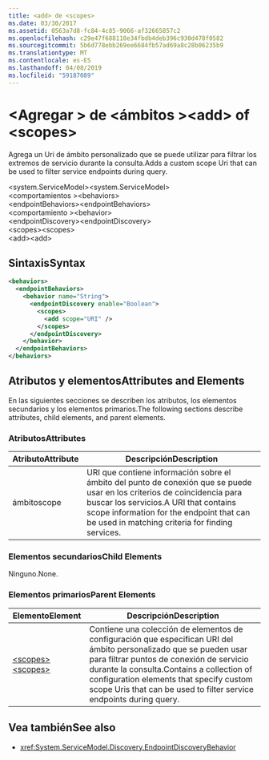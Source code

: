 ```yaml
---
title: <add> de <scopes>
ms.date: 03/30/2017
ms.assetid: 0563a7d8-fc84-4c85-9066-af32665857c2
ms.openlocfilehash: c29e47f688118e34fbdb4deb396c930d478f0582
ms.sourcegitcommit: 5b6d778ebb269ee6684fb57ad69a8c28b06235b9
ms.translationtype: MT
ms.contentlocale: es-ES
ms.lasthandoff: 04/08/2019
ms.locfileid: "59187089"
---
```

# <a name="add-of-scopes"></a><span data-ttu-id="105ca-102">\<Agregar > de \<ámbitos ></span><span class="sxs-lookup"><span data-stu-id="105ca-102">\<add> of \<scopes></span></span>
<span data-ttu-id="105ca-103">Agrega un Uri de ámbito personalizado que se puede utilizar para filtrar los extremos de servicio durante la consulta.</span><span class="sxs-lookup"><span data-stu-id="105ca-103">Adds a custom scope Uri that can be used to filter service endpoints during query.</span></span>  
  
<span data-ttu-id="105ca-104">\<system.ServiceModel></span><span class="sxs-lookup"><span data-stu-id="105ca-104">\<system.ServiceModel></span></span>  
<span data-ttu-id="105ca-105">\<comportamientos ></span><span class="sxs-lookup"><span data-stu-id="105ca-105">\<behaviors></span></span>  
<span data-ttu-id="105ca-106">\<endpointBehaviors></span><span class="sxs-lookup"><span data-stu-id="105ca-106">\<endpointBehaviors></span></span>  
<span data-ttu-id="105ca-107">\<comportamiento ></span><span class="sxs-lookup"><span data-stu-id="105ca-107">\<behavior></span></span>  
<span data-ttu-id="105ca-108">\<endpointDiscovery></span><span class="sxs-lookup"><span data-stu-id="105ca-108">\<endpointDiscovery></span></span>  
<span data-ttu-id="105ca-109">\<scopes></span><span class="sxs-lookup"><span data-stu-id="105ca-109">\<scopes></span></span>  
<span data-ttu-id="105ca-110">\<add></span><span class="sxs-lookup"><span data-stu-id="105ca-110">\<add></span></span>  
  
## <a name="syntax"></a><span data-ttu-id="105ca-111">Sintaxis</span><span class="sxs-lookup"><span data-stu-id="105ca-111">Syntax</span></span>  
  
```xml  
<behaviors>
  <endpointBehaviors>
    <behavior name="String">
      <endpointDiscovery enable="Boolean">
        <scopes>
          <add scope="URI" />
        </scopes>
      </endpointDiscovery>
    </behavior>
  </endpointBehaviors>
</behaviors>
```  
  
## <a name="attributes-and-elements"></a><span data-ttu-id="105ca-112">Atributos y elementos</span><span class="sxs-lookup"><span data-stu-id="105ca-112">Attributes and Elements</span></span>  
 <span data-ttu-id="105ca-113">En las siguientes secciones se describen los atributos, los elementos secundarios y los elementos primarios.</span><span class="sxs-lookup"><span data-stu-id="105ca-113">The following sections describe attributes, child elements, and parent elements.</span></span>  
  
### <a name="attributes"></a><span data-ttu-id="105ca-114">Atributos</span><span class="sxs-lookup"><span data-stu-id="105ca-114">Attributes</span></span>  
  
|<span data-ttu-id="105ca-115">Atributo</span><span class="sxs-lookup"><span data-stu-id="105ca-115">Attribute</span></span>|<span data-ttu-id="105ca-116">Descripción</span><span class="sxs-lookup"><span data-stu-id="105ca-116">Description</span></span>|  
|---------------|-----------------|  
|<span data-ttu-id="105ca-117">ámbito</span><span class="sxs-lookup"><span data-stu-id="105ca-117">scope</span></span>|<span data-ttu-id="105ca-118">URI que contiene información sobre el ámbito del punto de conexión que se puede usar en los criterios de coincidencia para buscar los servicios.</span><span class="sxs-lookup"><span data-stu-id="105ca-118">A URI that contains scope information for the endpoint that can be used in matching criteria for finding services.</span></span>|  
  
### <a name="child-elements"></a><span data-ttu-id="105ca-119">Elementos secundarios</span><span class="sxs-lookup"><span data-stu-id="105ca-119">Child Elements</span></span>  
 <span data-ttu-id="105ca-120">Ninguno.</span><span class="sxs-lookup"><span data-stu-id="105ca-120">None.</span></span>  
  
### <a name="parent-elements"></a><span data-ttu-id="105ca-121">Elementos primarios</span><span class="sxs-lookup"><span data-stu-id="105ca-121">Parent Elements</span></span>  
  
|<span data-ttu-id="105ca-122">Elemento</span><span class="sxs-lookup"><span data-stu-id="105ca-122">Element</span></span>|<span data-ttu-id="105ca-123">Descripción</span><span class="sxs-lookup"><span data-stu-id="105ca-123">Description</span></span>|  
|-------------|-----------------|  
|[<span data-ttu-id="105ca-124">\<scopes></span><span class="sxs-lookup"><span data-stu-id="105ca-124">\<scopes></span></span>](../../../../../docs/framework/configure-apps/file-schema/wcf/scopes.md)|<span data-ttu-id="105ca-125">Contiene una colección de elementos de configuración que especifican URI del ámbito personalizado que se pueden usar para filtrar puntos de conexión de servicio durante la consulta.</span><span class="sxs-lookup"><span data-stu-id="105ca-125">Contains a collection of configuration elements that specify custom scope Uris that can be used to filter service endpoints during query.</span></span>|  
  
## <a name="see-also"></a><span data-ttu-id="105ca-126">Vea también</span><span class="sxs-lookup"><span data-stu-id="105ca-126">See also</span></span>

- <xref:System.ServiceModel.Discovery.EndpointDiscoveryBehavior>
